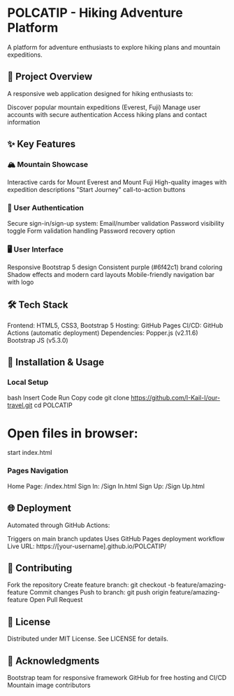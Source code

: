 # POLCATIP - Hiking Adventure Platform
A platform for adventure enthusiasts to explore hiking plans and mountain expeditions.

## 📖 Project Overview
A responsive web application designed for hiking enthusiasts to:

Discover popular mountain expeditions (Everest, Fuji)
Manage user accounts with secure authentication
Access hiking plans and contact information
## ✨ Key Features

### 🏔️ Mountain Showcase

Interactive cards for Mount Everest and Mount Fuji
High-quality images with expedition descriptions
"Start Journey" call-to-action buttons
### 🔐 User Authentication

Secure sign-in/sign-up system:
Email/number validation
Password visibility toggle
Form validation handling
Password recovery option
### 🖥️ User Interface

Responsive Bootstrap 5 design
Consistent purple (#6f42c1) brand coloring
Shadow effects and modern card layouts
Mobile-friendly navigation bar with logo
## 🛠️ Tech Stack

Frontend: HTML5, CSS3, Bootstrap 5
Hosting: GitHub Pages
CI/CD: GitHub Actions (automatic deployment)
Dependencies:
Popper.js (v2.11.6)
Bootstrap JS (v5.3.0)
## 🚀 Installation & Usage

### Local Setup

bash
Insert Code
Run
Copy code
git clone https://github.com/I-Kail-I/our-travel.git
cd POLCATIP
# Open files in browser:
start index.html
### Pages Navigation

Home Page: /index.html
Sign In: /Sign In.html
Sign Up: /Sign Up.html
## 🌐 Deployment
Automated through GitHub Actions:

Triggers on main branch updates
Uses GitHub Pages deployment workflow
Live URL: https://[your-username].github.io/POLCATIP/
## 🤝 Contributing

Fork the repository
Create feature branch: git checkout -b feature/amazing-feature
Commit changes
Push to branch: git push origin feature/amazing-feature
Open Pull Request
## 📄 License
Distributed under MIT License. See LICENSE for details.

## 🙏 Acknowledgments

Bootstrap team for responsive framework
GitHub for free hosting and CI/CD
Mountain image contributors
